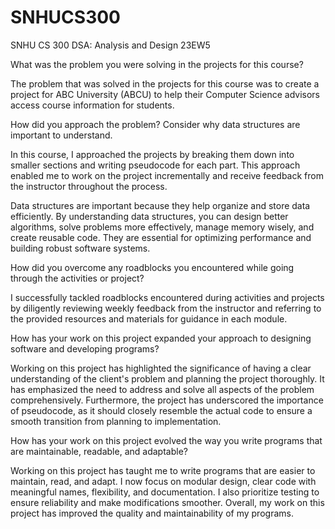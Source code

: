 # SNHUCS300
SNHU CS 300 DSA:  Analysis and Design 23EW5

What was the problem you were solving in the projects for this course?

The problem that was solved in the projects for this course was to create a project for ABC University (ABCU) to help their Computer Science advisors access course information for students.

How did you approach the problem? Consider why data structures are important to understand.

In this course, I approached the projects by breaking them down into smaller sections and writing pseudocode for each part. This approach enabled me to work on the project incrementally and receive feedback from the instructor throughout the process.

Data structures are important because they help organize and store data efficiently.  By understanding data structures, you can design better algorithms, solve problems more effectively, manage memory wisely, and create reusable code.  They are essential for optimizing performance and building robust software systems.

How did you overcome any roadblocks you encountered while going through the activities or project?

I successfully tackled roadblocks encountered during activities and projects by diligently reviewing weekly feedback from the instructor and referring to the provided resources and materials for guidance in each module.  

How has your work on this project expanded your approach to designing software and developing programs?

Working on this project has highlighted the significance of having a clear understanding of the client's problem and planning the project thoroughly.  It has emphasized the need to address and solve all aspects of the problem comprehensively.  Furthermore, the project has underscored the importance of pseudocode, as it should closely resemble the actual code to ensure a smooth transition from planning to implementation.
  
How has your work on this project evolved the way you write programs that are maintainable, readable, and adaptable?

Working on this project has taught me to write programs that are easier to maintain, read, and adapt. I now focus on modular design, clear code with meaningful names, flexibility, and documentation. I also prioritize testing to ensure reliability and make modifications smoother. Overall, my work on this project has improved the quality and maintainability of my programs.
